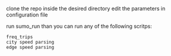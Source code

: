 clone the repo inside the desired directory
edit the parameters in configuration file

run sumo_run 
than you can run any of the following scritps:

    freq_trips 
    city speed parsing
    edge speed parsing 